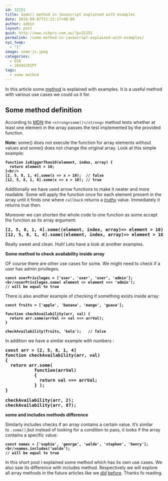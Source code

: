 ```yaml
---
id: 32151
title: Some() method in Javascript explained with examples
date: 2018-09-07T21:22:17+00:00
author: admin
layout: post
guid: http://www.nikpro.com.au/?p=32151
permalink: /some-method-in-javascript-explained-with-examples/
xyz_twap:
  - "1"
image: some-js.jpeg
categories:
  - ES6
  - JAVASCRIPT
tags:
  - some method
---
```

In this article some [method](http://www.nikpro.com.au/practice-with-map-filter-and-sort-methods-in-javascript-the-es6-way/) is explained with examples. It is a useful method with various use cases we could us it for.

## Some method definition

According to <a href="https://developer.mozilla.org/en-US/docs/Web/JavaScript/Reference/Global_Objects/Array/some" target="_blank" rel="noopener noreferrer">MDN</a> the `<strong>some()</strong>` method tests whether at least one element in the array passes the test implemented by the provided function.

**Note:** some() does not execute the function for array elements without values and some() does not change the original array. Look at this simple example:

<pre class="wp-block-preformatted"><strong><code>function isBiggerThan10(element, index, array) {
  return element > 10;
}&lt;br/></code></strong><br /><strong><code>[2, 5, 8, 1, 4].some(x => x > 10);  // false
[12, 5, 8, 1, 4].some(x => x > 10); // true</code></strong></pre>

Additionally we have used arrow functions to make it neater and more readable. Some will apply the function once for each element present in the array until it finds one where `callback` returns a [_truthy_](http://www.nikpro.com.au/truthy-or-falsy-values-in-javascript-and-how-to-work-with-them/) value. Immediately it returns true then.

Moreover we can shorten the whole code to one function as some accept the function as its array argument:

<pre class="wp-block-preformatted"><strong>[2, 5, 8, 1, 4].some((element, index, array)=> element > 10); // false</strong><br /><strong>[12, 5, 8, 1, 4].some((element, index, array)=> element > 10);// true</strong><br /></pre>

Really sweet and clean. Huh! Lets have a look at another examples.

**Some method to check availability inside array**

OF course there are other use cases for some. We might need to check if a user has admin privileges.

<pre class="wp-block-preformatted"><strong><code>const userPrivileges = ['user', 'user', 'user', 'admin'];&lt;br/>userPrivileges.some( element => element === 'admin');</code></strong><br /><strong><code>// will be equal to true</code></strong></pre>

There is also another example of checking if something exists inside array:

<pre class="wp-block-preformatted"><strong><code>const fruits = ['apple', 'banana', 'mango', 'guava'];

function checkAvailability(arr, val) {
  return arr.some(arrVal => val === arrVal);
}

checkAvailability(fruits, 'kela');   // false</code></strong></pre>

In addition we have a similar example with numbers :

<pre class="wp-block-preformatted"><strong>const arr = [2, 5, 8, 1, 4]
function checkAvailability(arr, val) 
{
  return arr.some(
           function(arrVal) 
           {
             return val === arrVal;
           } );
}

checkAvailability(arr, 2);<br />checkAvailability(arr, 87);</strong></pre>

**some and includes methods difference**

Similarly includes checks if an array contains a certain value. It’s similar to `.some()`,but instead of looking for a condition to pass, it looks if the array contains a specific value:

<pre class="wp-block-preformatted"><strong><code>const names = ['sophie', 'george', 'waldo', 'stephen', 'henry'];&lt;br/>names.includes('waldo');</code></strong><br /><strong><code>// will be equal to true</code></strong></pre>

In this short post I explained some method which has its own use cases. We also saw its difference with includes method. Respectively we will explore all array methods in the future articles like we [did](http://www.nikpro.com.au/javascript-es6-reduce-method/) [before](http://www.nikpro.com.au/practice-with-map-filter-and-sort-methods-in-javascript-the-es6-way/). Thanks fo reading.